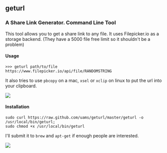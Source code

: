 ## geturl
### A Share Link Generator. Command Line Tool
 
This tool allows you to get a share link to any file. It uses Filepicker.io as a storage backend. (They have a 5000 file free limit so it shouldn't be a problem)

#### Usage

    >>> geturl path/to/file
    https://www.filepicker.io/api/file/RANDOMSTRING

It also tries to use `pbcopy` on a mac, `xsel` or `xclip` on linux to put the url into your clipboard.

<img src="https://raw.github.com/uams/geturl/master/static/example.png">

#### Installation

    sudo curl https://raw.github.com/uams/geturl/master/geturl -o /usr/local/bin/geturl;
    sudo chmod +x /usr/local/bin/geturl

I'll submit it to `brew` and `apt-get` if enough people are interested.

<img src="https://raw.github.com/uams/geturl/master/static/install.png">
